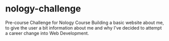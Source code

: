 # nology-challenge
Pre-course Challenge for Nology Course 
Building a basic website about me, to give the user a bit information about me and why I've decided to attempt a career change into Web Development. 
